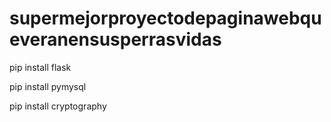 # supermejorproyectodepaginawebqueveranensusperrasvidas

pip install flask

pip install pymysql

pip install cryptography
